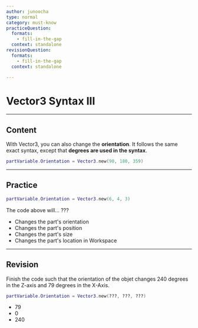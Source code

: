 ```yaml
---
author: junoocha
type: normal
category: must-know
practiceQuestion:
  formats:
    - fill-in-the-gap
  context: standalone
revisionQuestion:
  formats:
    - fill-in-the-gap
  context: standalone

---
```


# Vector3 Syntax III
---

## Content

With Vector3, you can also change the **orientation**. It follows the same exact syntax, except that **degrees are used in the syntax**.

```lua
partVariable.Orientation = Vector3.new(90, 180, 359)
```

---

## Practice

```lua
partVariable.Orientation = Vector3.new(6, 4, 3)
```
The code above will... ???

- Changes the part's orientation
- Changes the part's position
- Changes the part's size
- Changes the part's location in Workspace

---

## Revision

Finish the code such that the orientation of the objet changes 240 degrees in the Z-axis and 79 degrees in the X-Axis.

```lua
partVariable.Orientation = Vector3.new(???, ???, ???)
```

- 79
- 0
- 240